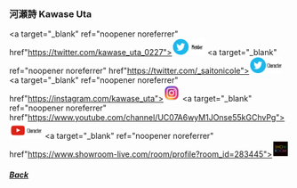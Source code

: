 ### 河瀬詩 Kawase Uta
<a target="_blank" ref="noopener noreferrer" href"https://twitter.com/kawase_uta_0227"><img src="../../../Img/Icon_Twitter_Mem.PNG" height="30"></a> <a target="_blank" ref="noopener noreferrer" href"https://twitter.com/_saitonicole"><img src="../../../Img/Icon_Twitter_Char.PNG" height="30"></a> <a target="_blank" ref="noopener noreferrer" href"https://instagram.com/kawase_uta"><img src="../../../Img/Icon_Instagram.PNG" height="30"></a> <a target="_blank" ref="noopener noreferrer" href"https://www.youtube.com/channel/UC07A6wyM1JOnse55kGChvPg"><img src="../../../Img/Icon_Youtube_Char.PNG" height="30"></a> <a target="_blank" ref="noopener noreferrer" href"https://www.showroom-live.com/room/profile?room_id=283445"><img src="../../../Img/Icon_Showroom.PNG" height="30"></a>
##### [Back](../../../readme.md)
